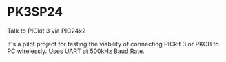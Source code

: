 # PK3SP24
Talk to PICkit 3 via PIC24x2

It's a pilot project for testing the viability of connecting PICkit 3 or PKOB to PC wirelessly.
Uses UART at 500kHz Baud Rate. 
